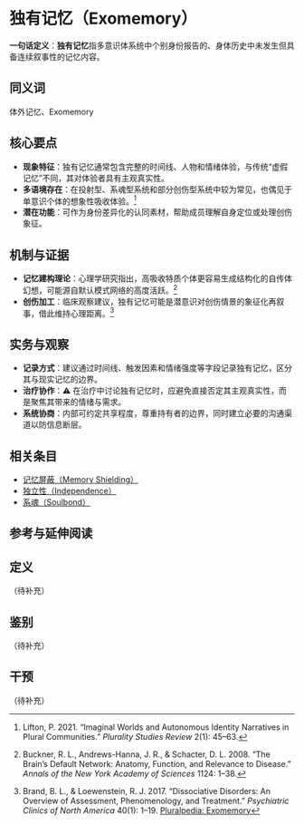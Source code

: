 # 独有记忆（Exomemory）

**一句话定义**：**独有记忆**指多意识体系统中个别身份报告的、身体历史中未发生但具备连续叙事性的记忆内容。

## 同义词

体外记忆、Exomemory

## 核心要点

- **现象特征**：独有记忆通常包含完整的时间线、人物和情绪体验，与传统“虚假记忆”不同，其对体验者具有主观真实性。
- **多语境存在**：在投射型、系魂型系统和部分创伤型系统中较为常见，也偶见于单意识个体的想象性吸收体验。[^lifton2021]
- **潜在功能**：可作为身份差异化的认同素材，帮助成员理解自身定位或处理创伤象征。

## 机制与证据

- **记忆建构理论**：心理学研究指出，高吸收特质个体更容易生成结构化的自传体幻想，可能源自默认模式网络的高度活跃。[^buckner2008]
- **创伤加工**：临床观察建议，独有记忆可能是潜意识对创伤情景的象征化再叙事，借此维持心理距离。[^brand2017]

## 实务与观察

- **记录方式**：建议通过时间线、触发因素和情绪强度等字段记录独有记忆，区分其与现实记忆的边界。
- **治疗协作**：⚠ 在治疗中讨论独有记忆时，应避免直接否定其主观真实性，而是聚焦其带来的情绪与需求。
- **系统协商**：内部可约定共享程度，尊重持有者的边界，同时建立必要的沟通渠道以防信息断层。

## 相关条目

- [记忆屏蔽（Memory Shielding）](entries/系统体验与机制/Memory-Shielding.md)
- [独立性（Independence）](entries/系统体验与机制/Independence.md)
- [系魂（Soulbond）](entries/系统角色与类型/Soulbond.md)

## 参考与延伸阅读

[^lifton2021]: Lifton, P. 2021. “Imaginal Worlds and Autonomous Identity Narratives in Plural Communities.” *Plurality Studies Review* 2(1): 45–63.
[^buckner2008]: Buckner, R. L., Andrews-Hanna, J. R., & Schacter, D. L. 2008. “The Brain’s Default Network: Anatomy, Function, and Relevance to Disease.” *Annals of the New York Academy of Sciences* 1124: 1–38.
[^brand2017]: Brand, B. L., & Loewenstein, R. J. 2017. “Dissociative Disorders: An Overview of Assessment, Phenomenology, and Treatment.” *Psychiatric Clinics of North America* 40(1): 1–19.
[Pluralpedia: Exomemory](https://pluralpedia.org/w/Exomemory)

## 定义

（待补充）

## 鉴别

（待补充）

## 干预

（待补充）
